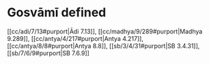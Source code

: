 # Gosvāmī defined

[[cc/adi/7/13#purport|Ādi 7.13]], [[cc/madhya/9/289#purport|Madhya 9.289]], [[cc/antya/4/217#purport|Antya 4.217]], [[cc/antya/8/8#purport|Antya 8.8]], [[sb/3/4/31#purport|SB 3.4.31]], [[sb/7/6/9#purport|SB 7.6.9]]

